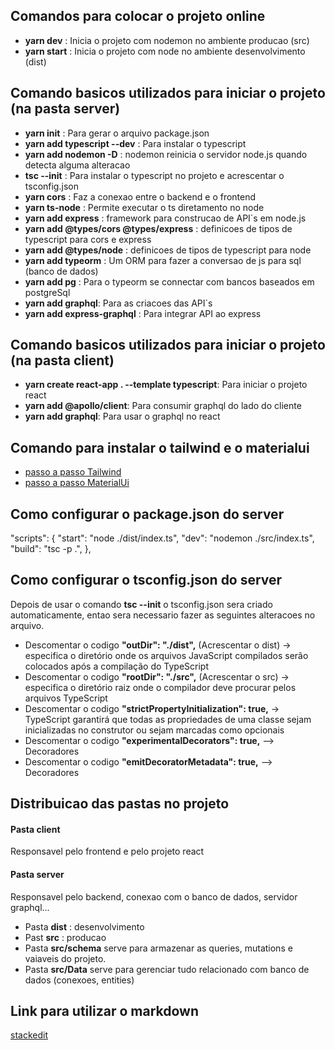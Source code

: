 ## Comandos para colocar o projeto online

- **yarn dev** : Inicia o projeto com nodemon no ambiente producao (src)
- **yarn start** : Inicia o projeto com node no ambiente desenvolvimento (dist)

## Comando basicos utilizados para iniciar o projeto (na pasta server)

- **yarn init** : Para gerar o arquivo package.json
- **yarn add typescript --dev** : Para instalar o typescript
- **yarn add nodemon -D** : nodemon reinicia o servidor node.js quando detecta alguma alteracao
- **tsc --init** : Para instalar o typescript no projeto e acrescentar o tsconfig.json
- **yarn cors** : Faz a conexao entre o backend e o frontend
- **yarn ts-node** : Permite executar o ts diretamento no node
- **yarn add express** : framework para construcao de API`s em node.js
- **yarn add @types/cors @types/express** : definicoes de tipos de typescript para cors e express
- **yarn add @types/node** : definicoes de tipos de typescript para node
- **yarn add typeorm** : Um ORM para fazer a conversao de js para sql (banco de dados)
- **yarn add pg** : Para o typeorm se connectar com bancos baseados em postgreSql
- **yarn add graphql**: Para as criacoes das API`s
- **yarn add express-graphql** : Para integrar API ao express

## Comando basicos utilizados para iniciar o projeto (na pasta client)

- **yarn create react-app . --template typescript**: Para iniciar o projeto react
- **yarn add @apollo/client**: Para consumir graphql do lado do cliente
- **yarn add graphql**: Para usar o graphql no react

## Comando para instalar o tailwind e o materialui

- [passo a passo Tailwind](https://tailwindcss.com/docs/guides/create-react-app)
- [passo a passo MaterialUi](https://mui.com/material-ui/getting-started/installation/)


## Como configurar o package.json do server

"scripts": {
    "start": "node ./dist/index.ts",
    "dev": "nodemon ./src/index.ts",
    "build": "tsc -p .",
},

## Como configurar o tsconfig.json do server

Depois de usar o comando **tsc --init** o tsconfig.json sera criado automaticamente, entao sera necessario fazer as seguintes alteracoes no arquivo.

- Descomentar o codigo **"outDir": "./dist",** (Acrescentar o dist) -> especifica o diretório onde os arquivos JavaScript compilados serão colocados após a compilação do TypeScript
- Descomentar o codigo **"rootDir": "./src",** (Acrescentar o src) -> especifica o diretório raiz onde o compilador deve procurar pelos arquivos TypeScript
- Descomentar o codigo  **"strictPropertyInitialization": true,** -> TypeScript garantirá que todas as propriedades de uma classe sejam inicializadas no construtor ou sejam marcadas como opcionais
- Descomentar o codigo **"experimentalDecorators": true,** --> Decoradores
- Descomentar o codigo **"emitDecoratorMetadata": true,** --> Decoradores

## Distribuicao das pastas no projeto

#### Pasta client
 Responsavel pelo frontend e pelo projeto react

#### Pasta server
 Responsavel pelo backend, conexao com o banco de dados, servidor graphql...
- Pasta **dist** : desenvolvimento
- Past **src** : producao
- Pasta **src/schema** serve para armazenar as queries, mutations e vaiaveis do projeto.
- Pasta **src/Data** serve para gerenciar tudo relacionado com banco de dados (conexoes, entities)

## Link para utilizar o markdown

[stackedit](https://stackedit.io/app#)